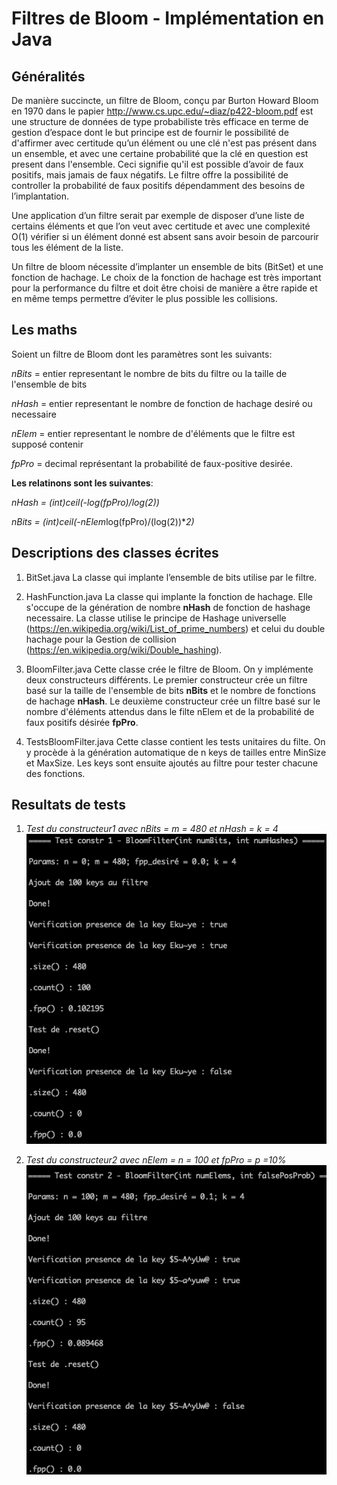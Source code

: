 # Filtres de Bloom - Implémentation en Java

## Généralités

De manière succincte, un filtre de Bloom, conçu par Burton Howard Bloom en 1970 dans le papier http://www.cs.upc.edu/~diaz/p422-bloom.pdf est une structure de données de type probabiliste très efficace en terme de gestion d’espace dont le but principe est de fournir le possibilité de d'affirmer avec certitude qu’un élément ou une clé n'est pas présent dans un ensemble, et avec une certaine probabilité que la clé en question est present dans l'ensemble. Ceci signifie qu'il est possible d’avoir de faux positifs, mais jamais de faux négatifs. Le filtre offre la possibilité de controller la probabilité de faux positifs dépendamment des besoins de l’implantation.

Une application d’un filtre serait par exemple de disposer d’une liste de certains éléments et que l’on veut avec certitude et avec une complexité O(1) vérifier si un élément donné est absent sans avoir besoin de parcourir tous les élément de la liste.

Un filtre de bloom nécessite d’implanter un ensemble de bits (BitSet) et une fonction de hachage. Le choix de la fonction de hachage est très important pour la performance du filtre et doit être choisi de manière a être rapide et en même temps permettre d’éviter le plus possible les collisions.


## Les maths

Soient un filtre de Bloom dont les paramètres sont les suivants:

*nBits* = entier representant le nombre de bits du filtre ou la taille de l'ensemble de bits

*nHash* = entier representant le nombre de fonction de hachage desiré ou necessaire

*nElem* = entier representant le nombre de d'éléments que le filtre est supposé contenir

*fpPro* = decimal représentant la probabilité de faux-positive desirée.


**Les relatinons sont les suivantes**:

*nHash = (int)ceil(-log(fpPro)/log(2))*

*nBits = (int)ceil(-nElem*log(fpPro)/(log(2))**2)*


## Descriptions des classes écrites

1. BitSet.java
La classe qui implante l’ensemble de bits utilise par le filtre.

2. HashFunction.java
La classe qui implante la fonction de hachage. Elle s'occupe de la génération de nombre **nHash** de fonction de hashage necessaire.
La classe utilise le principe de Hashage universelle (https://en.wikipedia.org/wiki/List_of_prime_numbers) et celui du double hachage pour la Gestion de collision (https://en.wikipedia.org/wiki/Double_hashing).

3. BloomFilter.java
Cette classe crée le filtre de Bloom. On y implémente deux constructeurs différents.
Le premier constructeur crée un filtre basé sur la taille de l'ensemble de bits **nBits** et le nombre de fonctions de hachage **nHash**.
Le deuxième constructeur crée un filtre basé sur le nombre d'éléments attendus dans le filte nElem et de la probabilité de faux positifs désirée **fpPro**.


4. TestsBloomFilter.java
Cette classe contient les tests unitaires du filte.
On y procède à la génération automatique de n keys de tailles entre MinSize et MaxSize.
Les keys sont ensuite ajoutés au filtre pour tester chacune des fonctions.


## Resultats de tests

1. *Test du constructeur1 avec nBits = m = 480 et nHash = k = 4*
![Test du constructeur1 avec nBits=m=480 et nHash=k=4](01.png)



2. *Test du constructeur2 avec nElem = n = 100 et fpPro = p =10%*
![Test du constructeur2 avec nElem=n=100 et fpPro=p=10%](02.png)